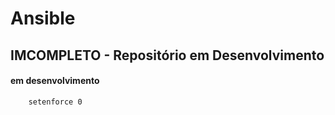  Ansible
=======================

## IMCOMPLETO - Repositório em Desenvolvimento

#### em desenvolvimento

		setenforce 0
